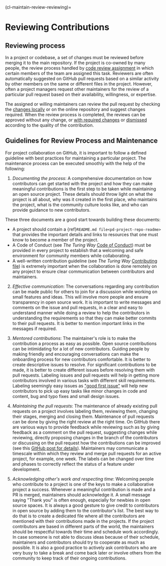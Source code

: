(cl-maintain-review-reviewing)=
# Reviewing Contributions

## Reviewing process
In a project or codebase, a set of changes must be reviewed before merging it to the main repository. If the project is co-owned by many people, the review process handled by [code review assignment](https://help.github.com/en/github/setting-up-and-managing-organizations-and-teams/managing-code-review-assignment-for-your-team) in which certain members of the team are assigned this task. Reviewers are often automatically suggested on GitHub pull requests based on a similar activity by other members on the same or different files in the project. However, often a project managers request other maintainers for the review of a particular pull request based on their availability, willingness, or expertise.

The assigned or willing maintainers can review the pull request by checking the [changes locally](https://help.github.com/en/github/collaborating-with-issues-and-pull-requests/checking-out-pull-requests-locally) or on the online repository and suggest changes required. When the review process is completed, the reviews can be approved without any change, or [with required changes](https://help.github.com/en/github/collaborating-with-issues-and-pull-requests/approving-a-pull-request-with-required-reviews) or [dismissed](https://help.github.com/en/github/collaborating-with-issues-and-pull-requests/dismissing-a-pull-request-review) according to the quality of the contribution.

## Guidelines for Review Process and Maintenance
For project collaboration on GitHub, it is important to follow a defined guideline with best practices for maintaining a particular project. The maintenance process can be executed smoothly with the help of the following:

1. *Documenting the process*: A comprehensive documentation on how contributors can get started with the project and how they can make meaningful contributions is the first step to be taken while maintaining an open source project. These details should throw light on what the project is all about, why was it created in the first place, who maintains the project, what is the community culture looks like, and who can provide guidance to new contributors.

These three documents are a good start towards building these documents:
- A project should contain a {ref}`README.md file<pd-project-repo-readme>` that provides the important details and links to resources that one must know to become a member of the project.
- A Code of Conduct (see _The Turing Way_ [Code of Conduct](https://github.com/alan-turing-institute/the-turing-way/blob/main/CODE_OF_CONDUCT.md)) must be provided in every project to establish that a welcoming and safe environment for community members while collaborating.
- A well-written contribution guideline (see _The Turing Way_ [Contributing file](https://github.com/alan-turing-institute/the-turing-way/blob/main/CONTRIBUTING.md)) is extremely important when the collaboration is done remotely on any project to ensure clear communication between contributors and maintainers.

2. *Effective communication*: The conversations regarding any contribution can be made public for others to join for a discussion while working on small features and ideas. This will involve more people and ensure transparency in open source work. It is important to write messages and comments on the issue and pull requests, in a clear and easy to understand manner while doing a review to help the contributors in understanding the requirements so that they can make better commits to their pull requests. It is better to mention important links in the messages if required.

3. *Mentored contributions*: The maintainer's role is to make the contribution a process as easy as possible. Open source contributions can be intimidating for a lot of new contributors. Guiding people by making friendly and encouraging conversations can make the onboarding process for new contributors comfortable. It is better to create descriptive issues to resolve. For significant contributions to be made, it is better to create different issues before resolving them with pull requests. Labeling issues and pull requests will help in getting more contributors involved in various tasks with different skill requirements. Labeling seemingly easy issues as ["good first issue"](https://help.github.com/en/github/building-a-strong-community/encouraging-helpful-contributions-to-your-project-with-labels) will help new contributors to pick up easy tasks like minor changes in code and content, bug and typo fixes and small design issues.

4. *Maintaining the pull requests*: The maintenance of already existing pull requests on a project involves labeling them, reviewing them, changing their stages, merging and closing them. Maintenance of pull requests can be done by giving the right review at the right time. On GitHub there are various ways to provide feedback while reviewing such as by giving feedback as a comment on the pull request, suggesting changes while reviewing, directly proposing changes in the branch of the contributors or discussing on the pull request how the contributions can be improved (see this [GitHub post for details](https://help.github.com/en/github/collaborating-with-issues-and-pull-requests/about-pull-request-reviews)). Maintainers may communicate a timescale within which they review and merge pull requests for an active project, for example, one week. The labels can be changed over time and phases to correctly reflect the status of a feature under development.

5. *Acknowledging other's work and respecting time*: Welcoming people who contribute to a project is one of the keys to make a collaborative project a success. Whenever a meaningful contribution is made and a PR is merged, maintainers should acknowledge it. A small message saying "Thank you" is often enough, especially for newbies in open source spaces. It is always a good gesture to give credit to contributors in open source by adding them to the contributor's list. The best way to do that is to create a dedicated file where all the contributors are mentioned with their contributions made in the projects. If the project contributors are based in different parts of the world, the maintainers should be respectful towards their time and schedule work accordingly. In case someone is not able to discuss ideas because of their schedule, maintainers and contributors should try to cooperate as much as possible. It is also a good practice to actively ask contributors who are very busy to take a break and come back later or involve others from the community to keep track of their ongoing contributions.
